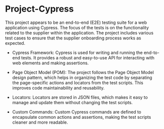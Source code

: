 # Project-Cypress

This project appears to be an end-to-end (E2E) testing suite for a web application using Cypress. The focus of the tests is on the functionality related to the supplier within the application. The project includes various test cases to ensure that the supplier onboarding process works as expected.

- Cypress Framework:
Cypress is used for writing and running the end-to-end tests. It provides a robust and easy-to-use API for interacting with web elements and making assertions.

- Page Object Model (POM):
The project follows the Page Object Model design pattern, which helps in organizing the test code by separating the page-specific actions and locators from the test scripts. This improves code maintainability and reusability.

- Locators:
Locators are stored in JSON files, which makes it easy to manage and update them without changing the test scripts.

- Custom Commands:
Custom Cypress commands are defined to encapsulate common actions and assertions, making the test scripts cleaner and more readable.
